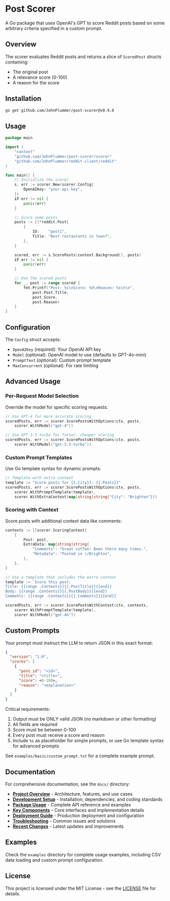 # Post Scorer

A Go package that uses OpenAI's GPT to score Reddit posts based on some arbitrary criteria specified in a custom prompt.

## Overview

The scorer evaluates Reddit posts and returns a slice of `ScoredPost` structs containing:

- The original post
- A relevance score (0-100)
- A reason for the score

## Installation

```bash
go get github.com/JohnPlummer/post-scorer@v0.9.0
```

## Usage

```go
package main

import (
    "context"
    "github.com/JohnPlummer/post-scorer/scorer"
    "github.com/JohnPlummer/reddit-client/reddit"
)

func main() {
    // Initialize the scorer
    s, err := scorer.New(scorer.Config{
        OpenAIKey: "your-api-key",
    })
    if err != nil {
        panic(err)
    }

    // Score some posts
    posts := []*reddit.Post{
        {
            ID:    "post1",
            Title: "Best restaurants in town?",
        },
    }

    scored, err := s.ScorePosts(context.Background(), posts)
    if err != nil {
        panic(err)
    }

    // Use the scored posts
    for _, post := range scored {
        fmt.Printf("Post: %s\nScore: %d\nReason: %s\n\n", 
            post.Post.Title, 
            post.Score, 
            post.Reason)
    }
}
```

## Configuration

The `Config` struct accepts:

- `OpenAIKey` (required): Your OpenAI API key
- `Model` (optional): OpenAI model to use (defaults to GPT-4o-mini)
- `PromptText` (optional): Custom prompt template
- `MaxConcurrent` (optional): For rate limiting

## Advanced Usage

### Per-Request Model Selection

Override the model for specific scoring requests:

```go
// Use GPT-4 for more accurate scoring
scoredPosts, err := scorer.ScorePostsWithOptions(ctx, posts,
    scorer.WithModel("gpt-4"))

// Use GPT-3.5-turbo for faster, cheaper scoring
scoredPosts, err := scorer.ScorePostsWithOptions(ctx, posts,
    scorer.WithModel("gpt-3.5-turbo"))
```

### Custom Prompt Templates

Use Go template syntax for dynamic prompts:

```go
// Template with extra context
template := "Score posts for {{.City}}: {{.Posts}}"
scoredPosts, err := scorer.ScorePostsWithOptions(ctx, posts,
    scorer.WithPromptTemplate(template),
    scorer.WithExtraContext(map[string]string{"City": "Brighton"}))
```

### Scoring with Context

Score posts with additional context data like comments:

```go
contexts := []scorer.ScoringContext{
    {
        Post: post,
        ExtraData: map[string]string{
            "Comments": "Great coffee! Been there many times.",
            "Metadata": "Posted in r/Brighton",
        },
    },
}

// Use a template that includes the extra context
template := `Score this post:
Title: {{range .Contexts}}{{.PostTitle}}{{end}}
Body: {{range .Contexts}}{{.PostBody}}{{end}}
Comments: {{range .Contexts}}{{.Comments}}{{end}}`

scoredPosts, err := scorer.ScorePostsWithContext(ctx, contexts,
    scorer.WithPromptTemplate(template),
    scorer.WithModel("gpt-4o"))
```

## Custom Prompts

Your prompt must instruct the LLM to return JSON in this exact format:

```json
{
  "version": "1.0",
  "scores": [
    {
      "post_id": "<id>",
      "title": "<title>",
      "score": <0-100>,
      "reason": "<explanation>"
    }
  ]
}
```

Critical requirements:

1. Output must be ONLY valid JSON (no markdown or other formatting)
2. All fields are required
3. Score must be between 0-100
4. Every post must receive a score and reason
5. Include `%s` as placeholder for simple prompts, or use Go template syntax for advanced prompts

See `examples/basic/custom_prompt.txt` for a complete example prompt.

## Documentation

For comprehensive documentation, see the `docs/` directory:

- **[Project Overview](docs/project-overview.md)** - Architecture, features, and use cases
- **[Development Setup](docs/development-setup.md)** - Installation, dependencies, and coding standards  
- **[Package Usage](docs/package-usage.md)** - Complete API reference and examples
- **[Key Components](docs/key-components.md)** - Core interfaces and implementation details
- **[Deployment Guide](docs/deployment-guide.md)** - Production deployment and configuration
- **[Troubleshooting](docs/troubleshooting.md)** - Common issues and solutions
- **[Recent Changes](docs/recent-changes.md)** - Latest updates and improvements

## Examples

Check the `examples` directory for complete usage examples, including CSV data loading and custom prompt configuration.

## License

This project is licensed under the MIT License - see the [LICENSE](LICENSE) file for details.
